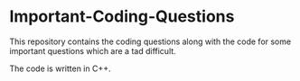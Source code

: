# Important-Coding-Questions
This repository contains the coding questions along with the code for some important questions which are a tad difficult.

The code is written in C++. 
